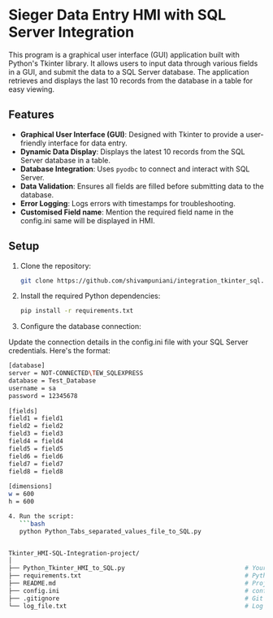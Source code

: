 # Sieger Data Entry HMI with SQL Server Integration

This program is a graphical user interface (GUI) application built with Python's Tkinter library. It allows users to input data through various fields in a GUI, and submit the data to a SQL Server database. The application retrieves and displays the last 10 records from the database in a table for easy viewing.

## Features

- **Graphical User Interface (GUI)**: Designed with Tkinter to provide a user-friendly interface for data entry.
- **Dynamic Data Display**: Displays the latest 10 records from the SQL Server database in a table.
- **Database Integration**: Uses `pyodbc` to connect and interact with SQL Server.
- **Data Validation**: Ensures all fields are filled before submitting data to the database.
- **Error Logging**: Logs errors with timestamps for troubleshooting.
- **Customised Field name**: Mention the required field name in the config.ini same will be displayed in HMI.


## Setup


1. Clone the repository:
   ```bash
   git clone https://github.com/shivampuniani/integration_tkinter_sql.git  

2. Install the required Python dependencies:
   ```bash
   pip install -r requirements.txt

3. Configure the database connection:

Update the connection details in the config.ini file with your SQL Server credentials. Here's the format:   

```bash
[database]  
server = NOT-CONNECTED\TEW_SQLEXPRESS  
database = Test_Database  
username = sa  
password = 12345678  
  
[fields]  
field1 = field1  
field2 = field2  
field3 = field3  
field4 = field4  
field5 = field5  
field6 = field6  
field7 = field7  
field8 = field8  
  
[dimensions]  
w = 600  
h = 600  

4. Run the script:
   ```bash
   python Python_Tabs_separated_values_file_to_SQL.py


Tkinter_HMI-SQL-Integration-project/  
│  
├── Python_Tkinter_HMI_to_SQL.py                                 # Your main Python program  
├── requirements.txt                                             # Python dependencies  
├── README.md                                                    # Project documentation  
├── config.ini                                                   # config file to store and configure sql server and file data   
├── .gitignore                                                   # Git ignore rules  
└── log_file.txt                                                 # Log file (will be generated when running the program)  
